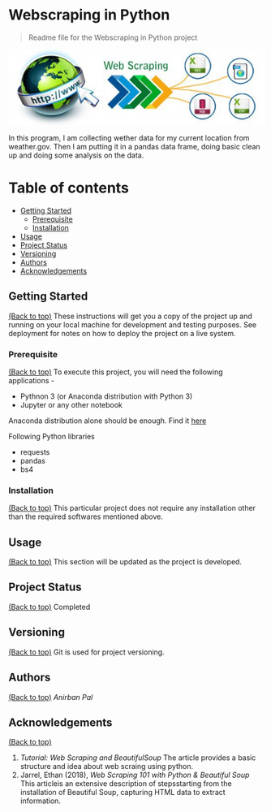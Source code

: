 # Webscraping in Python

> Readme file for the Webscraping in Python project

<img src="Images/WebScraping.jpg" data-canonical-src="Images/WebScraping.jpg" width="520" height="150" />

In this program, I am collecting wether data for my current location from weather.gov. Then I am putting it in a pandas data frame, doing basic clean up and doing some analysis on the data.

# Table of contents

- [Getting Started](#getting-started)
  - [Prerequisite](#prerequisite)
  - [Installation](#installation)
- [Usage](#usage)
- [Project Status](#project-status)
- [Versioning](#versioning)
- [Authors](#authors)
- [Acknowledgements](#acknowledgements)

## Getting Started
[(Back to top)](#table-of-contents)
These instructions will get you a copy of the project up and running on your local machine for development and testing purposes. See deployment for notes on how to deploy the project on a live system.

### Prerequisite
[(Back to top)](#table-of-contents)
To execute this project, you will need the following applications - 
* Pythnon 3 (or Anaconda distribution with Python 3)
* Jupyter or any other notebook

Anaconda distribution alone should be enough. Find it [here](https://www.anaconda.com/distribution/)

Following Python libraries
* requests
* pandas 
* bs4

### Installation
[(Back to top)](#table-of-contents)
This particular project does not require any installation other than the required softwares mentioned above.

## Usage
[(Back to top)](#table-of-contents)
This section will be updated as the project is developed.

## Project Status
[(Back to top)](#table-of-contents)
Completed

## Versioning
[(Back to top)](#table-of-contents)
Git is used for project versioning.

## Authors
[(Back to top)](#table-of-contents)
_Anirban Pal_

## Acknowledgements
[(Back to top)](#table-of-contents)
1.	_Tutorial: Web Scraping and BeautifulSoup_
The article provides a basic structure and idea about web scraing using python.
2.	Jarrel, Ethan (2018), _Web Scraping 101 with Python & Beautiful Soup_
This articleis an extensive description of stepsstarting from the installation of Beautiful Soup, capturing HTML data to extract information.

